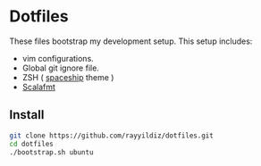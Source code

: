 # Dotfiles

These files bootstrap my development setup. This setup includes:

- vim configurations.
- Global git ignore file.
- ZSH ( [spaceship](https://github.com/denysdovhan/spaceship-prompt) theme )
- [Scalafmt](https://scalameta.org/scalafmt/)

## Install

```bash
git clone https://github.com/rayyildiz/dotfiles.git
cd dotfiles
./bootstrap.sh ubuntu
```


